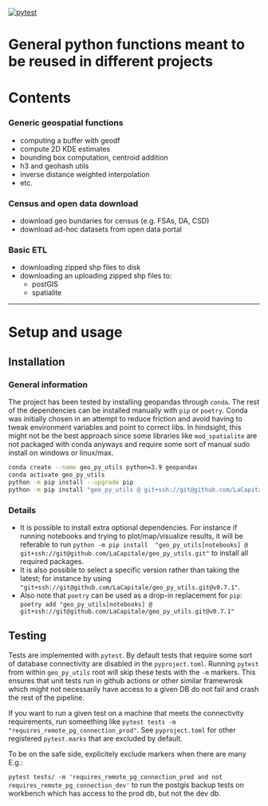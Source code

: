 
<!-- badges: start -->
[![pytest](https://github.com/cgauvi/geo_py_utils/actions/workflows/tests.yaml/badge.svg)](https://github.com/cgauvi/geo_py_utils/actions/workflows/tests.yaml)
<!-- badges: end -->


# General python functions meant to be reused in different projects

# Contents 

### Generic geospatial functions

- computing a buffer with geodf
- compute 2D KDE estimates
- bounding box computation, centroid addition
- h3 and geohash utils
- inverse distance weighted interpolation
- etc.

### Census and open data download

- download geo bundaries for census (e.g. FSAs, DA, CSD)
- download ad-hoc datasets from open data portal

### Basic ETL 

- downloading zipped shp files to disk
- downloading an uploading zipped shp files to:
    - postGIS
    - spatialite

 

---

# Setup and usage 


## Installation 

### General information 

The project has been tested by installing geopandas through `conda`. The rest of the dependencies can be installed manually with `pip` or `poetry`. Conda was initially chosen in an attempt to reduce friction and avoid having to tweak environment variables and point to correct libs. In hindsight, this might not be the best approach since some libraries like `mod_spatialite` are not packaged with conda anyways and require some sort of manual sudo install on windows or linux/max. 

```bash
conda create --name geo_py_utils python=3.9 geopandas
conda activate geo_py_utils
python -m pip install --upgrade pip
python -m pip install "geo_py_utils @ git+ssh://git@github.com/LaCapitale/geo_py_utils.git"
```

### Details 

- It is possible to install extra optional dependencies. For instance if running notebooks and trying to plot/map/visualize results, it will be referable to run `python -m pip install  "geo_py_utils[notebooks] @ git+ssh://git@github.com/LaCapitale/geo_py_utils.git"` to install all required packages. 
- It is also possible to select a specific version rather than taking the latest; for instance by using `"git+ssh://git@github.com/LaCapitale/geo_py_utils.git@v0.7.1"`.
- Also note that `poetry` can be used as a drop-in replacement for `pip`: `poetry add "geo_py_utils[notebooks] @ git+ssh://git@github.com/LaCapitale/geo_py_utils.git@v0.7.1"`


## Testing

Tests are implemented with `pytest`. By default tests that require some sort of database connectivity are disabled in the `pyproject.toml`. Running `pytest` from within `geo_py_utils` root will skip these tests with the `-m` markers. This ensures that unit tests run in github actions or other similar framewrosk which might not necessarily have access to a given DB do not fail and crash the rest of the pipeline. 
 
If you want to run a given test on a machine that meets the connectivity requirements, run someething like `pytest tests -m "requires_remote_pg_connection_prod"`. See `pyproject.toml` for other registered `pytest.marks` that are excluded by default. 

To be on the safe side, explicitely exclude markers when there are many E.g.:

`pytest tests/ -m 'requires_remote_pg_connection_prod and not requires_remote_pg_connection_dev'` to run the postgis backup tests on workbench which has access to the prod db, but not the dev db.

 
